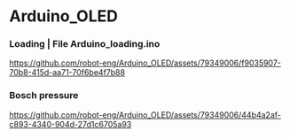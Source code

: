 # Arduino_OLED
### Loading | File Arduino_loading.ino
https://github.com/robot-eng/Arduino_OLED/assets/79349006/f9035907-70b8-415d-aa71-70f6be4f7b88

### Bosch pressure
https://github.com/robot-eng/Arduino_OLED/assets/79349006/44b4a2af-c893-4340-904d-27d1c6705a93


